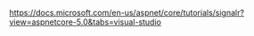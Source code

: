 ﻿https://docs.microsoft.com/en-us/aspnet/core/tutorials/signalr?view=aspnetcore-5.0&tabs=visual-studio